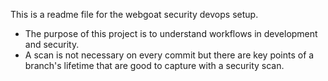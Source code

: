 This is a readme file for the webgoat security devops setup.

* The purpose of this project is to understand workflows in development and security.
* A scan is not necessary on every commit but there are key points of a branch's lifetime that are good to capture with a security scan.
